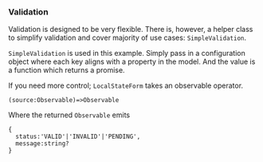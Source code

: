 ### Validation

Validation is designed to be very flexible. There is, however, a helper class to simplify validation and cover majority of use cases: `SimpleValidation`.

`SimpleValidation` is used in this example. Simply pass in a configuration object where each key aligns with a property in the model. And the value is a function which returns a promise.

If you need more control; `LocalStateForm` takes an observable operator.

```
(source:Observable)=>Observable
```

Where the returned `Observable` emits

```
{
  status:'VALID'|'INVALID'|'PENDING',
  message:string?
}
```
